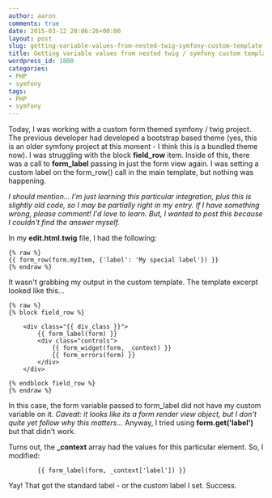 ```yaml
---
author: aaron
comments: true
date: 2015-03-12 20:06:26+00:00
layout: post
slug: getting-variable-values-from-nested-twig-symfony-custom-template
title: Getting variable values from nested twig / symfony custom template
wordpress_id: 1800
categories:
- PHP
- symfony
tags:
- PHP
- symfony
---
```


Today, I was working with a custom form themed symfony / twig project.  The previous developer had developed a bootstrap based theme (yes, this is an older symfony project at this moment - I think this is a bundled theme now).  I was struggling with the block **field_row** item.  Inside of this, there was a call to **form_label** passing in just the form view again.  I was setting a custom label on the form_row() call in the main template, but nothing was happening.

_I should mention... I'm just learning this particular integration, plus this is slightly old code, so I may be partially right in my entry.  If I have something wrong, please comment!  I'd love to learn.  But, I wanted to post this because I couldn't find the answer myself._

In my **edit.html.twig** file, I had the following:

    
    {% raw %}
    {{ form_row(form.myItem, {'label': 'My special label'}) }}
    {% endraw %}



It wasn't grabbing my output in the custom template.  The template excerpt looked like this...


    
    {% raw %}
    {% block field_row %}
     
        <div class="{{ div_class }}">
            {{ form_label(form) }}
            <div class="controls">
                {{ form_widget(form, _context) }}
                {{ form_errors(form) }}
            </div>
        </div>
     
    {% endblock field_row %}
    {% endraw %}



In this case, the form variable passed to form_label did not have my custom variable on it.  _Caveat: it looks like its a form render view object, but I don't quite yet follow why this matters..._  Anyway, I tried using **form.get('label')** but that didn't work.

Turns out, the **_context** array had the values for this particular element.  So, I modified:


    
    
            {{ form_label(form, _context['label']) }}
    



Yay!  That got the standard label - or the custom label I set.  Success.
